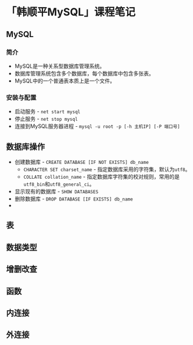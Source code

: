 # 「韩顺平MySQL」课程笔记

## MySQL

### 简介

- MySQL是一种关系型数据库管理系统。
- 数据库管理系统包含多个数据库，每个数据库中包含多张表。
- MySQL中的一个普通表本质上是一个文件。

### 安装与配置

- 启动服务 - `net start mysql`
- 停止服务 - `net stop mysql`
- 连接到MySQL服务器进程 -  `mysql -u root -p [-h 主机IP] [-P 端口号]`

## 数据库操作

- 创建数据库 - `CREATE DATABASE [IF NOT EXISTS] db_name`
  - `CHARACTER SET charset_name` - 指定数据库采用的字符集，默认为`utf8`。
  - `COLLATE collation_name` - 指定数据库字符集的校对规则，常用的是`utf8_bin`和`utf8_general_ci`。
- 显示现有的数据库 - `SHOW DATABASES`
- 删除数据库 - `DROP DATABASE [IF EXISTS] db_name`
- 

## 表

## 数据类型

## 增删改查

## 函数

## 内连接

## 外连接